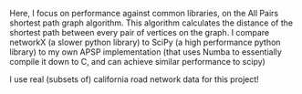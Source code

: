 Here, I focus on performance against common libraries, on the All Pairs shortest path graph algorithm. This algorithm calculates the distance of the shortest path between every pair of vertices on the graph. I compare networkX (a slower python library) to SciPy (a high performance python library) to my own APSP implementation (that uses Numba to essentially compile it down to C, and can achieve similar performance to scipy) 

I use real (subsets of) california road network data for this project! 
